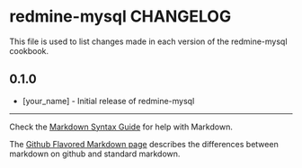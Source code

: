 redmine-mysql CHANGELOG
=======================

This file is used to list changes made in each version of the redmine-mysql cookbook.

0.1.0
-----
- [your_name] - Initial release of redmine-mysql

- - -
Check the [Markdown Syntax Guide](http://daringfireball.net/projects/markdown/syntax) for help with Markdown.

The [Github Flavored Markdown page](http://github.github.com/github-flavored-markdown/) describes the differences between markdown on github and standard markdown.
